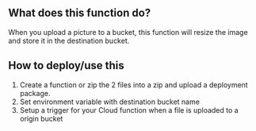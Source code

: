 ## What does this function do?
When you upload a picture to a bucket, this function will resize the image and store it in the destination bucket.

## How to deploy/use this 

1) Create a function or zip the 2 files into a zip and upload a deployment package.
2) Set environment variable with destination bucket name
3) Setup a trigger for your Cloud function when a file is uploaded to a origin bucket
